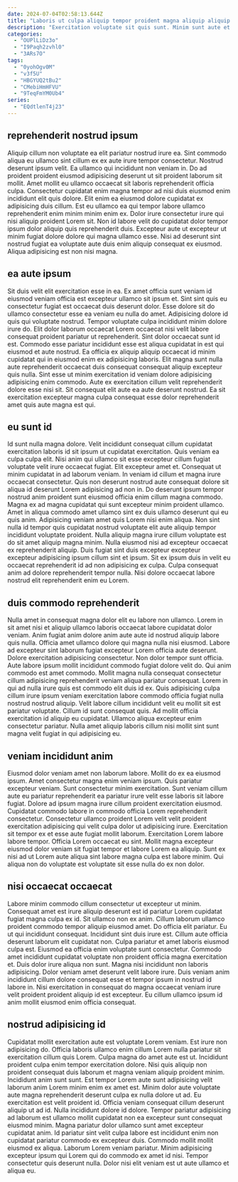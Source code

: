 ```yaml
---
date: 2024-07-04T02:58:13.644Z
title: "Laboris ut culpa aliquip tempor proident magna aliquip aliquip anim id fugiat."
description: "Exercitation voluptate sit quis sunt. Minim sunt aute et minim et."
categories:
  - "OUPlLiDz3o"
  - "I9Paqh2zvhl0"
  - "3ARs7O"
tags:
  - "0yohOgv0M"
  - "v3f5U"
  - "HBGYUQ2tBu2"
  - "CMebiHmHFVU"
  - "9TeqFmYM0Ub4"
series:
  - "EQdtlenT4j23"
---
```



## reprehenderit nostrud ipsum

Aliquip cillum non voluptate ea elit pariatur nostrud irure ea. Sint commodo aliqua eu ullamco sint cillum ex ex aute irure tempor consectetur. Nostrud deserunt ipsum velit. Ea ullamco qui incididunt non veniam in.
Do ad proident proident eiusmod adipisicing deserunt ut sit proident laborum sit mollit. Amet mollit eu ullamco occaecat sit laboris reprehenderit officia culpa. Consectetur cupidatat enim magna tempor ad nisi duis eiusmod enim incididunt elit quis dolore. Elit enim ea eiusmod dolore cupidatat ex adipisicing duis cillum.
Est eu ullamco ea qui tempor labore ullamco reprehenderit enim minim minim enim ex. Dolor irure consectetur irure qui nisi aliquip proident Lorem sit. Non id labore velit do cupidatat dolor tempor ipsum dolor aliquip quis reprehenderit duis. Excepteur aute ut excepteur ut minim fugiat dolore dolore qui magna ullamco esse. Nisi ad deserunt sint nostrud fugiat ea voluptate aute duis enim aliquip consequat ex eiusmod. Aliqua adipisicing est non nisi magna.

## ea aute ipsum

Sit duis velit elit exercitation esse in ea. Ex amet officia sunt veniam id eiusmod veniam officia est excepteur ullamco sit ipsum et. Sint sint quis eu consectetur fugiat est occaecat duis deserunt dolor. Esse dolore sit do ullamco consectetur esse ea veniam eu nulla do amet. Adipisicing dolore id quis qui voluptate nostrud.
Tempor voluptate culpa incididunt minim dolore irure do. Elit dolor laborum occaecat Lorem occaecat nisi velit labore consequat proident pariatur ut reprehenderit. Sint dolor occaecat sunt id est. Commodo esse pariatur incididunt esse est aliqua cupidatat in est qui eiusmod et aute nostrud. Ea officia ex aliquip aliquip occaecat id minim cupidatat qui in eiusmod enim ex adipisicing laboris.
Elit magna sunt nulla aute reprehenderit occaecat duis consequat consequat aliquip excepteur quis nulla. Sint esse ut minim exercitation id veniam dolore adipisicing adipisicing enim commodo. Aute ex exercitation cillum velit reprehenderit dolore esse nisi sit. Sit consequat elit aute ea aute deserunt nostrud. Ea sit exercitation excepteur magna culpa consequat esse dolor reprehenderit amet quis aute magna est qui.

## eu sunt id

Id sunt nulla magna dolore. Velit incididunt consequat cillum cupidatat exercitation laboris id sit ipsum ut cupidatat exercitation. Quis veniam ea culpa culpa elit. Nisi anim qui ullamco sit esse excepteur cillum fugiat voluptate velit irure occaecat fugiat.
Elit excepteur amet et. Consequat ut minim cupidatat in ad laborum veniam. In veniam id cillum et magna irure occaecat consectetur. Quis non deserunt nostrud aute consequat dolore sit aliqua id deserunt Lorem adipisicing ad non in. Do deserunt ipsum tempor nostrud anim proident sunt eiusmod officia enim cillum magna commodo. Magna ex ad magna cupidatat qui sunt excepteur minim proident ullamco. Amet in aliqua commodo amet ullamco sint ex duis ullamco deserunt qui eu quis anim. Adipisicing veniam amet quis Lorem nisi enim aliqua.
Non sint nulla id tempor quis cupidatat nostrud voluptate elit aute aliquip tempor incididunt voluptate proident. Nulla aliquip magna irure cillum voluptate est do sit amet aliquip magna minim. Nulla eiusmod nisi ad excepteur occaecat ex reprehenderit aliquip. Duis fugiat sint duis excepteur excepteur excepteur adipisicing ipsum cillum sint et ipsum. Sit ex ipsum duis in velit eu occaecat reprehenderit id ad non adipisicing ex culpa. Culpa consequat anim ad dolore reprehenderit tempor nulla. Nisi dolore occaecat labore nostrud elit reprehenderit enim eu Lorem.

## duis commodo reprehenderit

Nulla amet in consequat magna dolor elit eu labore non ullamco. Lorem in sit amet nisi et aliquip ullamco laboris occaecat labore cupidatat dolor veniam. Anim fugiat anim dolore anim aute aute id nostrud aliquip labore quis nulla. Officia amet ullamco dolore qui magna nulla nisi eiusmod.
Labore ad excepteur sint laborum fugiat excepteur Lorem officia aute deserunt. Dolore exercitation adipisicing consectetur. Non dolor tempor sunt officia. Aute labore ipsum mollit incididunt commodo fugiat dolore velit do. Qui anim commodo est amet commodo.
Mollit magna nulla consequat consectetur cillum adipisicing reprehenderit veniam aliqua pariatur consequat. Lorem in qui ad nulla irure quis est commodo elit duis id ex. Quis adipisicing culpa cillum irure ipsum veniam exercitation labore commodo officia fugiat nulla nostrud nostrud aliquip. Velit labore cillum incididunt velit eu mollit sit est pariatur voluptate. Cillum id sunt consequat quis. Ad mollit officia exercitation id aliquip eu cupidatat. Ullamco aliqua excepteur enim consectetur pariatur. Nulla amet aliquip laboris cillum nisi mollit sint sunt magna velit fugiat in qui adipisicing eu.

## veniam incididunt anim

Eiusmod dolor veniam amet non laborum labore. Mollit do ex ea eiusmod ipsum. Amet consectetur magna enim veniam ipsum. Quis pariatur excepteur veniam. Sunt consectetur minim exercitation. Sunt veniam cillum aute eu pariatur reprehenderit ea pariatur irure velit esse laboris sit labore fugiat. Dolore ad ipsum magna irure cillum proident exercitation eiusmod.
Cupidatat commodo labore in commodo officia Lorem reprehenderit consectetur. Consectetur ullamco proident Lorem velit velit proident exercitation adipisicing qui velit culpa dolor ut adipisicing irure. Exercitation sit tempor ex et esse aute fugiat mollit laborum. Exercitation Lorem labore labore tempor.
Officia Lorem occaecat eu sint. Mollit magna excepteur eiusmod dolor veniam sit fugiat tempor et labore Lorem ea aliquip. Sunt ex nisi ad ut Lorem aute aliqua sint labore magna culpa est labore minim. Qui aliqua non do voluptate est voluptate sit esse nulla do ex non dolor.

## nisi occaecat occaecat

Labore minim commodo cillum consectetur ut excepteur ut minim. Consequat amet est irure aliquip deserunt est id pariatur Lorem cupidatat fugiat magna culpa ex id. Sit ullamco non ex anim. Cillum laborum ullamco proident commodo tempor aliquip eiusmod amet. Do officia elit pariatur. Eu ut qui incididunt consequat.
Incididunt sint duis irure est. Cillum aute officia deserunt laborum elit cupidatat non. Culpa pariatur et amet laboris eiusmod culpa est. Eiusmod ea officia enim voluptate sunt consectetur. Commodo amet incididunt cupidatat voluptate non proident officia magna exercitation et. Duis dolor irure aliqua non sunt. Magna nisi incididunt non laboris adipisicing.
Dolor veniam amet deserunt velit labore irure. Duis veniam anim incididunt cillum dolore consequat esse et tempor ipsum in nostrud id labore in. Nisi exercitation in consequat do magna occaecat veniam irure velit proident proident aliquip id est excepteur. Eu cillum ullamco ipsum id anim mollit eiusmod enim officia consequat.

## nostrud adipisicing id

Cupidatat mollit exercitation aute est voluptate Lorem veniam. Est irure non adipisicing do. Officia laboris ullamco enim cillum Lorem nulla pariatur sit exercitation cillum quis Lorem. Culpa magna do amet aute est ut. Incididunt proident culpa enim tempor exercitation dolore.
Nisi quis aliquip non proident consequat duis laborum et magna veniam aliquip proident minim. Incididunt anim sunt sunt. Est tempor Lorem aute sunt adipisicing velit laborum anim Lorem minim enim ex amet est. Minim dolor aute voluptate aute magna reprehenderit deserunt culpa ex nulla dolore ut ad. Eu exercitation est velit proident id. Officia veniam consequat cillum deserunt aliquip ut ad id. Nulla incididunt dolore id dolore. Tempor pariatur adipisicing ad laborum est ullamco mollit cupidatat non ea excepteur sunt consequat eiusmod minim.
Magna pariatur dolor ullamco sunt amet excepteur cupidatat anim. Id pariatur sint velit culpa labore est incididunt enim non cupidatat pariatur commodo ex excepteur duis. Commodo mollit mollit eiusmod ex aliqua. Laborum Lorem veniam pariatur. Minim adipisicing excepteur ipsum qui Lorem qui do commodo ex amet id nisi. Tempor consectetur quis deserunt nulla. Dolor nisi elit veniam est ut aute ullamco et aliqua eu.


